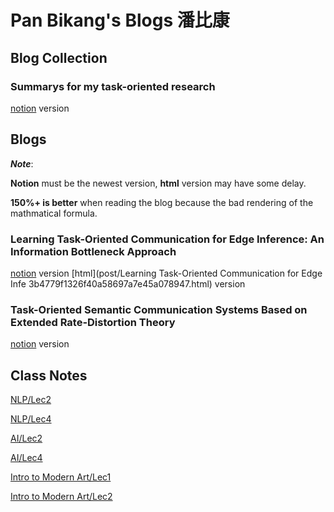 # Pan Bikang's Blogs **潘比康**
## Blog Collection
### Summarys for my task-oriented research
[notion](https://panbk.notion.site/Task-oriented-communication-ad568a28bfc5425f9468442c2087dc2c) version


## Blogs
***Note***: 

**Notion** must be the newest version, **html** version may have some delay.

**150%+ is better** when reading the blog because the bad rendering of the mathmatical formula.
### Learning Task-Oriented Communication for Edge Inference: An Information Bottleneck Approach
[notion](https://panbk.notion.site/Learning-Task-Oriented-Communication-for-Edge-Inference-An-Information-Bottleneck-Approach-5b260131f8694957b11a35a1e127311e) version
[html](post/Learning Task-Oriented Communication for Edge Infe 3b4779f1326f40a58697a7e45a078947.html) version

### Task-Oriented Semantic Communication Systems Based on Extended Rate-Distortion Theory
[notion](https://panbk.notion.site/Task-Oriented-Semantic-Communication-Systems-Based-on-Extended-Rate-Distortion-Theory-a49d6f2f8de5433d9251c4ea82f9c8b3) version

## Class Notes

[NLP/Lec2](post/Note-CS274A-Lec2.html)

[NLP/Lec4](post/Note-CS274A-Lec4.html)

[AI/Lec2](post/Note-CS182-Lec2.html)

[AI/Lec4](post/Note-CS182-Lec4.html)

[Intro to Modern Art/Lec1](post/Note-ARTS1405-Lec1.html)

[Intro to Modern Art/Lec2](post/Note-ARTS1405-Lec2.html)
